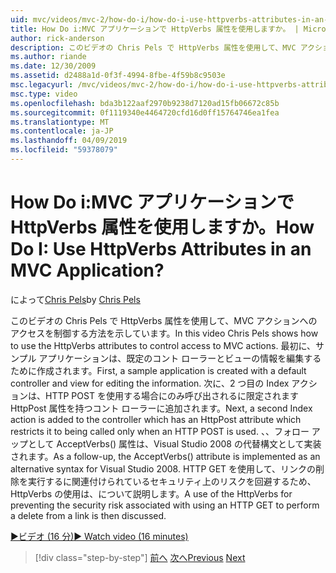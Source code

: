```yaml
---
uid: mvc/videos/mvc-2/how-do-i/how-do-i-use-httpverbs-attributes-in-an-mvc-application
title: How Do i:MVC アプリケーションで HttpVerbs 属性を使用しますか。 | Microsoft Docs
author: rick-anderson
description: このビデオの Chris Pels で HttpVerbs 属性を使用して、MVC アクションへのアクセスを制御する方法を示しています。 まず、既定共同でサンプル アプリケーションを作成しています.
ms.author: riande
ms.date: 12/30/2009
ms.assetid: d2488a1d-0f3f-4994-8fbe-4f59b8c9503e
msc.legacyurl: /mvc/videos/mvc-2/how-do-i/how-do-i-use-httpverbs-attributes-in-an-mvc-application
msc.type: video
ms.openlocfilehash: bda3b122aaf2970b9238d7120ad15fb06672c85b
ms.sourcegitcommit: 0f1119340e4464720cfd16d0ff15764746ea1fea
ms.translationtype: MT
ms.contentlocale: ja-JP
ms.lasthandoff: 04/09/2019
ms.locfileid: "59378079"
---
```

# <a name="how-do-i-use-httpverbs-attributes-in-an-mvc-application"></a><span data-ttu-id="c9fad-105">How Do i:MVC アプリケーションで HttpVerbs 属性を使用しますか。</span><span class="sxs-lookup"><span data-stu-id="c9fad-105">How Do I: Use HttpVerbs Attributes in an MVC Application?</span></span>

<span data-ttu-id="c9fad-106">によって[Chris Pels](https://twitter.com/chrispels)</span><span class="sxs-lookup"><span data-stu-id="c9fad-106">by [Chris Pels](https://twitter.com/chrispels)</span></span>

<span data-ttu-id="c9fad-107">このビデオの Chris Pels で HttpVerbs 属性を使用して、MVC アクションへのアクセスを制御する方法を示しています。</span><span class="sxs-lookup"><span data-stu-id="c9fad-107">In this video Chris Pels shows how to use the HttpVerbs attributes to control access to MVC actions.</span></span> <span data-ttu-id="c9fad-108">最初に、サンプル アプリケーションは、既定のコント ローラーとビューの情報を編集するために作成されます。</span><span class="sxs-lookup"><span data-stu-id="c9fad-108">First, a sample application is created with a default controller and view for editing the information.</span></span> <span data-ttu-id="c9fad-109">次に、2 つ目の Index アクションは、HTTP POST を使用する場合にのみ呼び出されるに限定されます HttpPost 属性を持つコント ローラーに追加されます。</span><span class="sxs-lookup"><span data-stu-id="c9fad-109">Next, a second Index action is added to the controller which has an HttpPost attribute which restricts it to being called only when an HTTP POST is used.</span></span> <span data-ttu-id="c9fad-110">、、フォロー アップとして AcceptVerbs() 属性は、Visual Studio 2008 の代替構文として実装されます。</span><span class="sxs-lookup"><span data-stu-id="c9fad-110">As a follow-up, the AcceptVerbs() attribute is implemented as an alternative syntax for Visual Studio 2008.</span></span> <span data-ttu-id="c9fad-111">HTTP GET を使用して、リンクの削除を実行するに関連付けられているセキュリティ上のリスクを回避するため、HttpVerbs の使用は、について説明します。</span><span class="sxs-lookup"><span data-stu-id="c9fad-111">A use of the HttpVerbs for preventing the security risk associated with using an HTTP GET to perform a delete from a link is then discussed.</span></span>

[<span data-ttu-id="c9fad-112">&#9654;ビデオ (16 分)</span><span class="sxs-lookup"><span data-stu-id="c9fad-112">&#9654; Watch video (16 minutes)</span></span>](https://channel9.msdn.com/Blogs/ASP-NET-Site-Videos/how-do-i-use-httpverbs-attributes-in-an-mvc-application)

> [!div class="step-by-step"]
> <span data-ttu-id="c9fad-113">[前へ](how-do-i-work-with-model-binders-in-an-mvc-application.md)
> [次へ](mvc2-html-encoding.md)</span><span class="sxs-lookup"><span data-stu-id="c9fad-113">[Previous](how-do-i-work-with-model-binders-in-an-mvc-application.md)
[Next](mvc2-html-encoding.md)</span></span>
